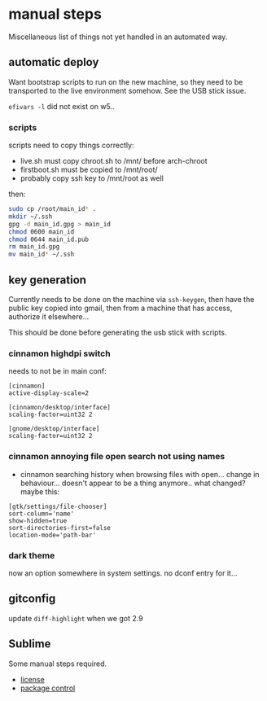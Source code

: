 # manual steps
Miscellaneous list of things not yet handled in an automated way.

## automatic deploy
Want bootstrap scripts to run on the new machine, so they need to be transported to the live environment somehow. See the USB stick issue.

`efivars -l` did not exist on w5..
### scripts
scripts need to copy things correctly:

- live.sh must copy chroot.sh to /mnt/ before arch-chroot
- firstboot.sh must be copied to /mnt/root/
- probably copy ssh key to /mnt/root as well

then:

```sh
sudo cp /root/main_id* .
mkdir ~/.ssh
gpg -d main_id.gpg > main_id
chmod 0600 main_id
chmod 0644 main_id.pub
rm main_id.gpg
mv main_id* ~/.ssh
```

## key generation
Currently needs to be done on the machine via `ssh-keygen`, then have the public key copied into gmail, then from a machine that has access, authorize it elsewhere...

This should be done before generating the usb stick with scripts.

### cinnamon highdpi switch
needs to not be in main conf:

```aconf
[cinnamon]
active-display-scale=2

[cinnamon/desktop/interface]
scaling-factor=uint32 2

[gnome/desktop/interface]
scaling-factor=uint32 2
```

### cinnamon annoying file open search not using names
- cinnamon searching history when browsing files with open... change in behaviour... doesn't appear to be a thing anymore.. what changed?
maybe this:

```aconf
[gtk/settings/file-chooser]
sort-column='name'
show-hidden=true
sort-directories-first=false
location-mode='path-bar'
```

### dark theme
now an option somewhere in system settings. no dconf entry for it...


## gitconfig
update `diff-highlight` when we got 2.9

## Sublime
Some manual steps required.

- [license](https://mail.google.com/mail/u/0/#search/sublime+license/13a942d72a211e81)
- [package control](https://packagecontrol.io/installation)
